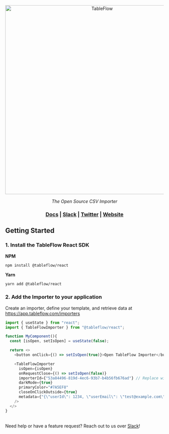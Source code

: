 <div align="center">
<a href="https://tableflow.com"><img src="https://tableflow-assets-cdn.s3.amazonaws.com/TableFlow-readme-header.png" width="600" alt="TableFlow"></a>

<em>The Open Source CSV Importer</em>

<h3>
    <a href="https://tableflow.com/docs">Docs</a> |
    <a href="https://join.slack.com/t/tableflow/shared_invite/zt-1psu47idh-vnItf_BaWcIWih8flGZ0fw">Slack</a> |
    <a href="https://twitter.com/tableflow">Twitter</a> |
    <a href="https://tableflow.com">Website</a> 
</h3>

</div>

## Getting Started

### 1. Install the TableFlow React SDK

**NPM**

```bash
npm install @tableflow/react
```

**Yarn**

```bash
yarn add @tableflow/react
```

### 2. Add the Importer to your application

Create an importer, define your template, and retrieve data at https://app.tableflow.com/importers

```javascript
import { useState } from "react";
import { TableFlowImporter } from "@tableflow/react";

function MyComponent(){
  const [isOpen, setIsOpen] = useState(false);

  return <>
    <button onClick={() => setIsOpen(true)}>Open TableFlow Importer</button>

    <TableFlowImporter
      isOpen={isOpen}
      onRequestClose={() => setIsOpen(false)}
      importerId={"53a84496-819d-4ec6-93b7-b4b56fb676ad"} // Replace with your importer ID from https://app.tableflow.com/importers
      darkMode={true}
      primaryColor="#7A5EF8"
      closeOnClickOutside={true}
      metadata={"{\"userId\": 1234, \"userEmail\": \"test@example.com\"}"}
    />
  </>
}
```

\
Need help or have a feature request? Reach out to us over [Slack](https://join.slack.com/t/tableflow/shared_invite/zt-1psu47idh-vnItf_BaWcIWih8flGZ0fw)!
